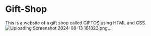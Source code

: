 # Gift-Shop
This is a website of a gift shop called GIFTOS using HTML and CSS.
![Uploading Screenshot 2024-08-13 161823.png…]()
